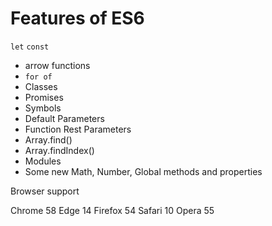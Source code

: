 # Features of ES6

`let` `const`
- arrow functions
- `for of`
- Classes
- Promises
- Symbols
- Default Parameters
- Function Rest Parameters
- Array.find()
- Array.findIndex()
- Modules
- Some new Math, Number, Global methods and properties

Browser support

Chrome 58
Edge 14
Firefox 54
Safari 10
Opera 55